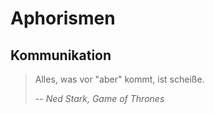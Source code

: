 # Aphorismen

## Kommunikation

> Alles, was vor "aber" kommt, ist scheiße.
>
> -- <cite>Ned Stark, Game of Thrones</cite>
